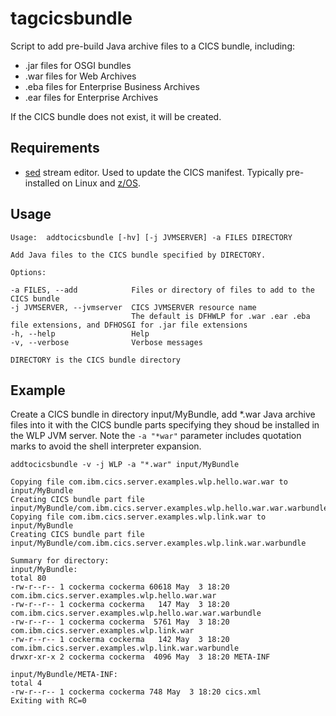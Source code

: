 # tagcicsbundle

Script to add pre-build Java archive files to a CICS bundle, including:

* .jar files for OSGI bundles
* .war files for Web Archives
* .eba files for Enterprise Business Archives
* .ear files for Enterprise Archives
 
If the CICS bundle does not exist, it will be created.
 
## Requirements

* [sed](https://www.gnu.org/software/sed/manual/sed.html) stream editor. Used to update the CICS manifest. Typically pre-installed on Linux and [z/OS](https://www.ibm.com/support/knowledgecenter/en/SSLTBW_2.2.0/com.ibm.zos.v2r2.bpxa400/bpxug375.htm).
 
## Usage
 
~~~~
Usage:	addtocicsbundle [-hv] [-j JVMSERVER] -a FILES DIRECTORY

Add Java files to the CICS bundle specified by DIRECTORY.

Options:

-a FILES, --add            Files or directory of files to add to the CICS bundle
-j JVMSERVER, --jvmserver  CICS JVMSERVER resource name
                           The default is DFHWLP for .war .ear .eba file extensions, and DFHOSGI for .jar file extensions
-h, --help                 Help
-v, --verbose              Verbose messages

DIRECTORY is the CICS bundle directory
~~~~

## Example

Create a CICS bundle in directory input/MyBundle, add *.war Java archive files into it with the CICS bundle parts specifying they shoud be installed in the WLP JVM server. Note the `-a "*war"` parameter includes quotation marks to avoid the shell interpreter expansion.

~~~~console
addtocicsbundle -v -j WLP -a "*.war" input/MyBundle

Copying file com.ibm.cics.server.examples.wlp.hello.war.war to input/MyBundle
Creating CICS bundle part file input/MyBundle/com.ibm.cics.server.examples.wlp.hello.war.war.warbundle
Copying file com.ibm.cics.server.examples.wlp.link.war to input/MyBundle
Creating CICS bundle part file input/MyBundle/com.ibm.cics.server.examples.wlp.link.war.warbundle

Summary for directory:
input/MyBundle:
total 80
-rw-r--r-- 1 cockerma cockerma 60618 May  3 18:20 com.ibm.cics.server.examples.wlp.hello.war.war
-rw-r--r-- 1 cockerma cockerma   147 May  3 18:20 com.ibm.cics.server.examples.wlp.hello.war.war.warbundle
-rw-r--r-- 1 cockerma cockerma  5761 May  3 18:20 com.ibm.cics.server.examples.wlp.link.war
-rw-r--r-- 1 cockerma cockerma   142 May  3 18:20 com.ibm.cics.server.examples.wlp.link.war.warbundle
drwxr-xr-x 2 cockerma cockerma  4096 May  3 18:20 META-INF

input/MyBundle/META-INF:
total 4
-rw-r--r-- 1 cockerma cockerma 748 May  3 18:20 cics.xml
Exiting with RC=0
~~~~
